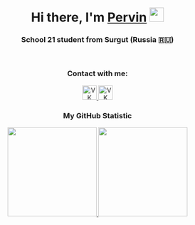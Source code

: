 <h1 align="center">Hi there, I'm <a href="https://github.com/kossadda" target="_blank">Pervin</a>
<img src="https://github.com/blackcater/blackcater/raw/main/images/Hi.gif" height="32"/></h1>
<h3 align="center">School 21 student from Surgut (Russia 🇷🇺)</h3>

<div align="center">
  <br>
  <h3>Contact with me:</h3>
  <a href="https://vk.com/deadline971">
    <img src="https://ob-ulyanovsk.ru/images/vk.png" alt="VK Logo" height="32"/>
  </a>
  <a href="https://vk.com/deadline971">
    <img src="https://tradingviewto.com/uploads/default/original/1X/4142023febe4a80eb3ab7328de6163fd5c1c6f4f.png" alt="VK Logo" height="32"/>
  </a>
</div>

<div style="text-align: center;">
  <h3>My GitHub Statistic</h3>
  <a href="https://github.com/kossadda">
    <img height="200" src="https://github-readme-stats.vercel.app/api?username=kossadda&theme=dracula" />
  </a>
  <a href="https://github.com/kossadada">
    <img height="200" src="https://github-readme-stats.vercel.app/api/top-langs?username=kossadda&layout=compact&langs_count=8&card_width=440&theme=dracula" />
  </a>
</div>

